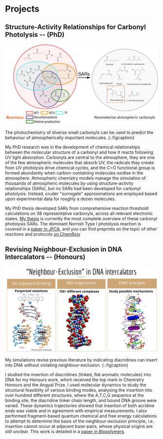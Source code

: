 # Projects

## Structure-Activity Relationships for Carbonyl Photolysis -- (PhD)
![Structure-activity relationships for carbonyls](/images/SARs_for_carbonyls.png)

The photochemistry of diverse small carbonyls can be used to predict the behaviour of atmospherically important molecules. 
{:.figcaption}

My PhD research was in the development of chemical relationships between the molecular structure of a carbonyl and how it reacts following UV light absorption. Carbonyls are central to the atmosphere, they are one of the few atmospheric molecules that absorb UV, the radicals they create from UV photolysis drive chemical cycles, and the C=O functional group is formed abundantly when carbon-containing molecules oxidise in the atmosphere. Atmospheric chemistry models manage the simulation of thousands of
atmospheric molecules by using structure-activity relationships (SARs), but no SARs had been developed for carbonyl photolysis. Instead, cruder "surrogate" approximations are employed based upon experimental data for roughly a dozen molecules. 

My PhD thesis developed SARs from comprehensive reaction threshold calculations on 38 representative carbonyls, across all relevant electronic states. [My thesis](http://handle.unsw.edu.au/1959.4/65036) is currently the most complete overview of these carbonyl photolysis SARs. The dominant Norrish Type I photolysis reaction is covered in a [paper in JPCA](https://pubs.acs.org/doi/10.1021/acs.jpca.9b05534), and you can find preprints on the topic of other reactions and protocols [on ChemRxiv](https://chemrxiv.org/authors/Keiran_Rowell/9320888)


## Revising Neighbour-Exclusion in DNA Intercalators -- (Honours)
![Neighbour exclusion](images/neighbour_exclusion.png)

My simulations revise previous literature by indicating diacridines can insert into DNA without violating neighbour-exclusion. 
{:.figcaption}

I studied the insertion of diacridines (linked, flat aromatic molecules) into DNA for my Honours work, which received the top mark in Chemistry Honours and the Angyal Prize. I used molecular dynamics to study the structural feasiblity of various binding modes, analysing the insertion into over hundred different structures, where the A,T,C,G sequence at the binding site, the diacridine linker chain length, and bound DNA groove were varied. These dynamics trajectories showed that insertion of both acridine ends was viable and in agreement with empirical measurements. I also performed fragment-based quantum chemical and free energy calculations to attempt to determine the basis of the neighbour-exclusion principle, i.e. insertion cannot occur at adjacent base-pairs, whose physical origins are still unclear. This work is detailed in a [paper in Biopolymers](https://onlinelibrary.wiley.com/doi/10.1002/bip.23409).


